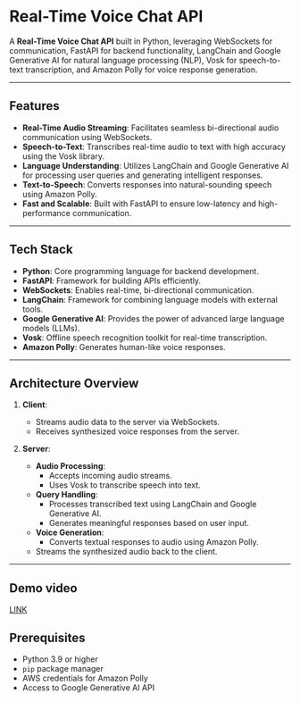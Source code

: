 # Real-Time Voice Chat API

A **Real-Time Voice Chat API** built in Python, leveraging WebSockets for communication, FastAPI for backend functionality, LangChain and Google Generative AI for natural language processing (NLP), Vosk for speech-to-text transcription, and Amazon Polly for voice response generation.

---

## Features

- **Real-Time Audio Streaming**: Facilitates seamless bi-directional audio communication using WebSockets.
- **Speech-to-Text**: Transcribes real-time audio to text with high accuracy using the Vosk library.
- **Language Understanding**: Utilizes LangChain and Google Generative AI for processing user queries and generating intelligent responses.
- **Text-to-Speech**: Converts responses into natural-sounding speech using Amazon Polly.
- **Fast and Scalable**: Built with FastAPI to ensure low-latency and high-performance communication.

---

## Tech Stack

- **Python**: Core programming language for backend development.
- **FastAPI**: Framework for building APIs efficiently.
- **WebSockets**: Enables real-time, bi-directional communication.
- **LangChain**: Framework for combining language models with external tools.
- **Google Generative AI**: Provides the power of advanced large language models (LLMs).
- **Vosk**: Offline speech recognition toolkit for real-time transcription.
- **Amazon Polly**: Generates human-like voice responses.

---

## Architecture Overview

1. **Client**:
   - Streams audio data to the server via WebSockets.
   - Receives synthesized voice responses from the server.

2. **Server**:
   - **Audio Processing**:
     - Accepts incoming audio streams.
     - Uses Vosk to transcribe speech into text.
   - **Query Handling**:
     - Processes transcribed text using LangChain and Google Generative AI.
     - Generates meaningful responses based on user input.
   - **Voice Generation**:
     - Converts textual responses to audio using Amazon Polly.
   - Streams the synthesized audio back to the client.

---
## Demo video 
[LINK](https://drive.google.com/file/d/1HvX8YjZ_DtHc44eRGdLWxqg_B6S9tLV3/view?usp=sharing)

## Prerequisites
- Python 3.9 or higher
- `pip` package manager
- AWS credentials for Amazon Polly
- Access to Google Generative AI API
